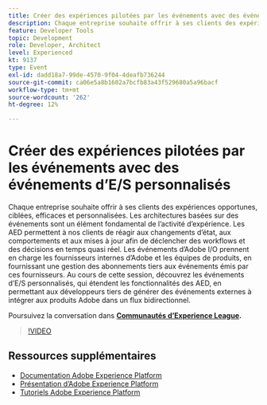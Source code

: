 ```yaml
---
title: Créer des expériences pilotées par les événements avec des événements d’E/S personnalisés
description: Chaque entreprise souhaite offrir à ses clients des expériences opportunes, ciblées, efficaces et personnalisées. Les architectures basées sur des événements sont un élément fondamental de l’activité d’expérience. Les AED permettent à nos clients de réagir aux changements d’état, aux comportements et aux mises à jour afin de déclencher des workflows et des décisions en temps quasi réel. Les événements d’Adobe I/O prennent en charge les fournisseurs internes d’Adobe et les équipes de produits, en fournissant une gestion des abonnements tiers aux événements émis par ces fournisseurs. Au cours de cette session, découvrez les événements d’E/S personnalisés, qui étendent les fonctionnalités des AED, en permettant aux développeurs tiers de générer des événements externes à intégrer aux produits Adobe dans un flux bidirectionnel.
feature: Developer Tools
topic: Development
role: Developer, Architect
level: Experienced
kt: 9137
type: Event
exl-id: dadd18a7-99de-4570-9f04-4deafb736244
source-git-commit: ca06e5a8b1602a7bcfb83a43f529680a5a96bacf
workflow-type: tm+mt
source-wordcount: '262'
ht-degree: 12%

---
```


# Créer des expériences pilotées par les événements avec des événements d’E/S personnalisés

Chaque entreprise souhaite offrir à ses clients des expériences opportunes, ciblées, efficaces et personnalisées. Les architectures basées sur des événements sont un élément fondamental de l’activité d’expérience. Les AED permettent à nos clients de réagir aux changements d’état, aux comportements et aux mises à jour afin de déclencher des workflows et des décisions en temps quasi réel. Les événements d’Adobe I/O prennent en charge les fournisseurs internes d’Adobe et les équipes de produits, en fournissant une gestion des abonnements tiers aux événements émis par ces fournisseurs. Au cours de cette session, découvrez les événements d’E/S personnalisés, qui étendent les fonctionnalités des AED, en permettant aux développeurs tiers de générer des événements externes à intégrer aux produits Adobe dans un flux bidirectionnel.

Poursuivez la conversation dans **[Communautés d’Experience League](https://adobe.ly/3kXfjdx).**

>[!VIDEO](https://video.tv.adobe.com/v/337616/?quality=12&learn=on&hidetitle=true)

## Ressources supplémentaires

- [Documentation Adobe Experience Platform](https://experienceleague.adobe.com/docs/experience-platform.html?lang=fr)
- [Présentation d’Adobe Experience Platform](https://experienceleague.adobe.com/docs/experience-platform/landing/home.html?lang=fr)
- [Tutoriels Adobe Experience Platform](https://experienceleague.adobe.com/docs/platform-learn/tutorials/overview.html?lang=fr)
